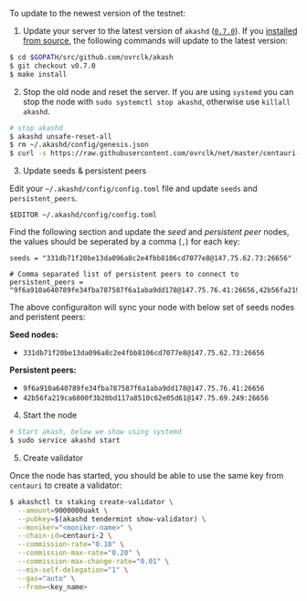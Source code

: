 To update to the newest version of the testnet:

1. Update your server to the latest version of `akashd` ([`0.7.0`](https://github.com/ovrclk/akash/releases/tag/v0.7.0)). If you [installed from source](../guides/install.md#others-from-source), the following commands will update to the latest version:

```bash
$ cd $GOPATH/src/github.com/ovrclk/akash
$ git checkout v0.7.0
$ make install
```

2. Stop the old node and reset the server. If you are using `systemd` you can stop the node with `sudo systemctl stop akashd`, otherwise use `killall akashd`.

```bash
# stop akashd
$ akashd unsafe-reset-all
$ rm ~/.akashd/config/genesis.json
$ curl -s https://raw.githubusercontent.com/ovrclk/net/master/centauri-2/genesis.json > ~/.akashd/config/genesis.json
```

3. Update seeds & persistent peers

Edit your `~/.akashd/config/config.toml` file and update `seeds` and `persistent_peers`.

```
$EDITOR ~/.akashd/config/config.toml
```

Find the following section and update the _seed_ and _persistent peer_ nodes, the values should be seperated by a comma (`,`) for each key:

```
seeds = "331db71f20be13da096a8c2e4fbb8106cd7077e8@147.75.62.73:26656"
```
```
# Comma separated list of persistent peers to connect to
persistent_peers = "9f6a910a640789fe34fba787587f6a1aba9dd178@147.75.76.41:26656,42b56fa219ca6800f3b20bd117a8510c62e05d61@147.75.69.249:26656"
```

The above configuraiton will sync your node with below set of seeds nodes and peristent peers:

**Seed nodes:**
- `331db71f20be13da096a8c2e4fbb8106cd7077e8@147.75.62.73:26656`

**Persistent peers:**
- `9f6a910a640789fe34fba787587f6a1aba9dd178@147.75.76.41:26656`
- `42b56fa219ca6800f3b20bd117a8510c62e05d61@147.75.69.249:26656`

4. Start the node

```bash
# Start akash, below we show using systemd
$ sudo service akashd start
```

5. Create validator

Once the node has started, you should be able to use the same key from `centauri` to create a validator:

```bash
$ akashctl tx staking create-validator \
  --amount=9000000uakt \
  --pubkey=$(akashd tendermint show-validator) \
  --moniker="<moniker-name>" \
  --chain-id=centauri-2 \
  --commission-rate="0.10" \
  --commission-max-rate="0.20" \
  --commission-max-change-rate="0.01" \
  --min-self-delegation="1" \
  --gas="auto" \
  --from=<key_name>
```
